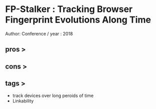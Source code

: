 FP-Stalker : Tracking Browser Fingerprint Evolutions Along Time
===============================================================
Author:
Conference / year : 2018

pros >
------

cons >
------

tags >
------
* track devices over long peroids of time
* Linkability
